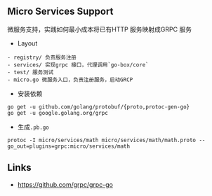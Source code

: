 ## Micro Services Support
微服务支持，实践如何最小成本将已有HTTP 服务映射成GRPC 服务

- Layout
```
- registry/ 负责服务注册
- services/ 实现grpc 接口，代理调用`go-box/core`
- test/ 服务测试
- micro.go 微服务入口，负责注册服务，启动GRCP
```

- 安装依赖
```
go get -u github.com/golang/protobuf/{proto,protoc-gen-go}
go get -u google.golang.org/grpc
```

- 生成`.pb.go`
```
protoc -I micro/services/math micro/services/math/math.proto --go_out=plugins=grpc:micro/services/math
```


## Links
- https://github.com/grpc/grpc-go
